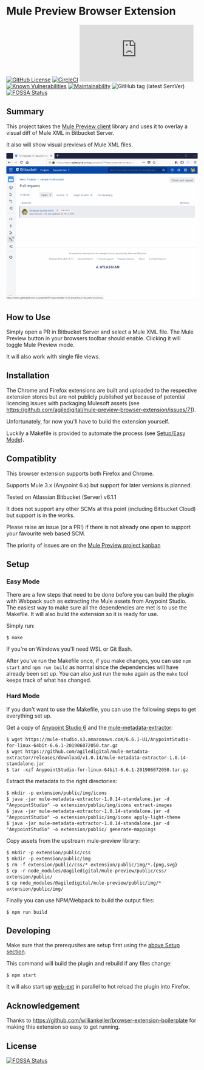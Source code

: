 # Mule Preview Browser Extension

[![GitHub License](https://img.shields.io/github/license/agiledigital/mule-preview-browser-extension.svg)](https://github.com/agiledigital/mule-preview-browser-extension/blob/master/LICENSE)
[![CircleCI](https://circleci.com/gh/agiledigital/mule-preview-browser-extension.svg?style=svg)](https://circleci.com/gh/agiledigital/mule-preview-browser-extension)
[![type-coverage](https://img.shields.io/badge/dynamic/json.svg?label=type-coverage&prefix=%E2%89%A5&suffix=%&query=$.typeCoverage.atLeast&uri=https%3A%2F%2Fraw.githubusercontent.com%2Fagiledigital%2Fmule-preview-browser-extension%2Fmaster%2Fpackage.json)](https://github.com/plantain-00/type-coverage)
[![Known Vulnerabilities](https://snyk.io//test/github/agiledigital/mule-preview-browser-extension/badge.svg)](https://snyk.io//test/github/agiledigital/mule-preview-browser-extension)
[![Maintainability](https://api.codeclimate.com/v1/badges/ce5e7ca1a6ef3cc5b6ce/maintainability)](https://codeclimate.com/github/agiledigital/mule-preview-browser-extension/maintainability)
![GitHub tag (latest SemVer)](https://img.shields.io/github/tag/agiledigital/mule-preview-browser-extension)
[![FOSSA Status](https://app.fossa.io/api/projects/git%2Bgithub.com%2Fagiledigital%2Fmule-preview-browser-extension.svg?type=shield)](https://app.fossa.io/projects/git%2Bgithub.com%2Fagiledigital%2Fmule-preview-browser-extension?ref=badge_shield)

## Summary

This project takes the [Mule Preview client](https://github.com/agiledigital/mule-preview)
library and uses it to overlay a visual diff of Mule XML in Bitbucket Server.

It also will show visual previews of Mule XML files.

![Recording of using Mule Preview](doc/example.gif "Recording of using Mule Preview")

## How to Use

Simply open a PR in Bitbucket Server and select a Mule XML file.
The Mule Preview button in your browsers toolbar should enable.
Clicking it will toggle Mule Preview mode.

It will also work with single file views.

## Installation

The Chrome and Firefox extensions are built and uploaded to the respective extension stores but are not publicly published yet because of potential licencing issues with packaging Mulesoft assets (see https://github.com/agiledigital/mule-preview-browser-extension/issues/71).

Unfortunately, for now you'll have to build the extension yourself.

Luckily a Makefile is provided to automate the process (see [Setup/Easy Mode](#easy-mode)).

## Compatiblity

This browser extension supports both Firefox and Chrome.

Supports Mule 3.x (Anypoint 6.x) but support for later versions is planned.

Tested on Atlassian Bitbucket (Server) v6.1.1

It does not support any other SCMs at this point (including Bitbucket Cloud) but support is in the works.

Please raise an issue (or a PR!) if there is not already one open to support your favourite web based SCM.

The priority of issues are on the [Mule Preview project kanban](https://github.com/orgs/agiledigital/projects/1)

## Setup

### Easy Mode

There are a few steps that need to be done before you can build the plugin with Webpack
such as extracting the Mule assets from Anypoint Studio. The easiest way to make sure all the dependencies are met
is to use the Makefile.
It will also build the extension so it is ready for use.

Simply run:

    $ make

If you're on Windows you'll need WSL or Git Bash.

After you've run the Makefile once, if you make changes, you can use `npm start` and `npm run build` as normal
since the dependencies will have already been set up.
You can also just run the `make` again as the `make` tool keeps track of what has changed.

### Hard Mode

If you don't want to use the Makefile, you can use the following steps to get everything set up.

Get a copy of [Anypoint Studio 6](https://www.mulesoft.com/lp/dl/studio/previous) and the [mule-metadata-extractor](https://github.com/agiledigital/mule-metadata-extractor):

    $ wget https://mule-studio.s3.amazonaws.com/6.6.1-U1/AnypointStudio-for-linux-64bit-6.6.1-201906072050.tar.gz
    $ wget https://github.com/agiledigital/mule-metadata-extractor/releases/download/v1.0.14/mule-metadata-extractor-1.0.14-standalone.jar
    $ tar -xzf AnypointStudio-for-linux-64bit-6.6.1-201906072050.tar.gz

Extract the metadata to the right directories:

    $ mkdir -p extension/public/img/icons
    $ java -jar mule-metadata-extractor-1.0.14-standalone.jar -d "AnypointStudio" -o extension/public/img/icons extract-images
    $ java -jar mule-metadata-extractor-1.0.14-standalone.jar -d "AnypointStudio" -o extension/public/img/icons apply-light-theme
    $ java -jar mule-metadata-extractor-1.0.14-standalone.jar -d "AnypointStudio" -o extension/public/ generate-mappings

Copy assets from the upstream mule-preview library:

    $ mkdir -p extension/public/css
    $ mkdir -p extension/public/img
    $ rm -f extension/public/css/* extension/public/img/*.{png,svg}
    $ cp -r node_modules/@agiledigital/mule-preview/public/css/ extension/public/
    $ cp node_modules/@agiledigital/mule-preview/public/img/* extension/public/img/

Finally you can use NPM/Webpack to build the output files:

    $ npm run build

## Developing

Make sure that the prerequsites are setup first using the [above Setup section](#Setup).

This command will build the plugin and rebuild if any files change:

    $ npm start

It will also start up [web-ext](https://github.com/mozilla/web-ext) in parallel to hot reload the plugin into Firefox.

## Acknowledgement

Thanks to https://github.com/williankeller/browser-extension-boilerplate for making this extension so easy to get running.

## License

[![FOSSA Status](https://app.fossa.io/api/projects/git%2Bgithub.com%2Fagiledigital%2Fmule-preview-browser-extension.svg?type=large)](https://app.fossa.io/projects/git%2Bgithub.com%2Fagiledigital%2Fmule-preview-browser-extension?ref=badge_large)

